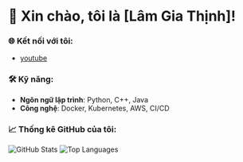 # 👋 Xin chào, tôi là [Lâm Gia Thịnh]!
### 🌐 Kết nối với tôi:
- [youtube](https://www.youtube.com/@GiaThinh2005)

### 🛠️ Kỹ năng:
- **Ngôn ngữ lập trình**: Python, C++, Java
- **Công nghệ**: Docker, Kubernetes, AWS, CI/CD

### 📈 Thống kê GitHub của tôi:
![GitHub Stats](https://github-readme-stats.vercel.app/api?username=username&show_icons=true)
![Top Languages](https://github-readme-stats.vercel.app/api/top-langs/?username=username)
